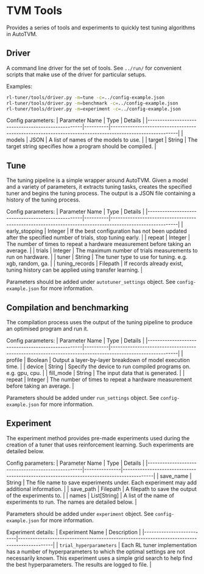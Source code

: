 # TVM Tools
Provides a series of tools and experiments to quickly test tuning algorithms in AutoTVM.

## Driver
A command line driver for the set of tools. See `../run/` for convenient scripts that make use of the driver for particular setups.

Examples:
```bash
rl-tuner/tools/driver.py -m=tune -c=../config-example.json
rl-tuner/tools/driver.py -m=benchmark -c=../config-example.json
rl-tuner/tools/driver.py -m=experiment -c=../config-example.json
```

Config parameters:
| Parameter Name                                    | Type     | Details                                                                                                 |
|---------------------------------------------------|----------|---------------------------------------------------------------------------------------------------------|
| models                                            | JSON     | A list of names of the models to use.                                                                   |
| target                                            | String   | The target string specifies how a program should be compiled.                                           |

## Tune
The tuning pipeline is a simple wrapper around AutoTVM. Given a model and a variety of parameters, it extracts tuning tasks, creates the specified tuner and begins the 
tuning process. The output is a JSON file containing a history of the tuning process.

Config parameters:
| Parameter Name                                    | Type     | Details                                                                                                 |
|---------------------------------------------------|----------|---------------------------------------------------------------------------------------------------------|
| early_stopping                                    | Integer  | If the best configuration has not been updated after the specified number of trials, stop tuning early. |
| repeat                                            | Integer  | The number of times to repeat a hardware measurement before taking an average.                          |
| trials                                            | Integer  | The maximum number of trials measurements to run on hardware.                                           |
| tuner                                             | String   | The tuner type to use for tuning. e.g. xgb, random, ga.                                                 |
| tuning_records                                    | Filepath | If records already exist, tuning history can be applied using transfer learning.                        |

Parameters should be added under `autotuner_settings` object. See `config-example.json` for more information.

## Compilation and benchmarking
The compilation process uses the output of the tuning pipeline to produce an optimised program and run it.

Config parameters:
| Parameter Name                                    | Type     | Details                                                                                                 |
|---------------------------------------------------|----------|---------------------------------------------------------------------------------------------------------|
| profile                                           | Boolean  | Output a layer-by-layer breakdown of model execution time.                                              |
| device                                            | String   | Specify the device to run compiled programs on. e.g. gpu, cpu.                                          |
| fill_mode                                         | String   | The input data that is generated.                                                                       |
| repeat                                            | Integer  | The number of times to repeat a hardware measurement before taking an average.                          |

Parameters should be added under `run_settings` object. See `config-example.json` for more information.

## Experiment
The experiment method provides pre-made experiments used during the creation of a tuner that uses reinforcement learning. Such experiments are detailed below.

Config parameters:
| Parameter Name                                    | Type          | Details                                                                                  |
|---------------------------------------------------|---------------|------------------------------------------------------------------------------------------|
| save_name                                         | String        | The file name to save experiments under. Each experiment may add additional information. |
| save_path                                         | Filepath      | A filepath to save the output of the experiments to.                                     |
| names                                             | List[String]  | A list of the name of experiments to run. The names are detailed below.                  |

Parameters should be added under `experiment` object. See `config-example.json` for more information.

Experiment details:
| Experiment Name          | Description                                                                                |
|--------------------------|--------------------------------------------------------------------------------------------|
| `trial_hyperparameters`  | Each RL tuner implementation has a number of hyperparameters to which the optimal settings are not necessarily known. This experiment uses a simple grid search to help find the best hyperparameters. The results are logged to file. |
